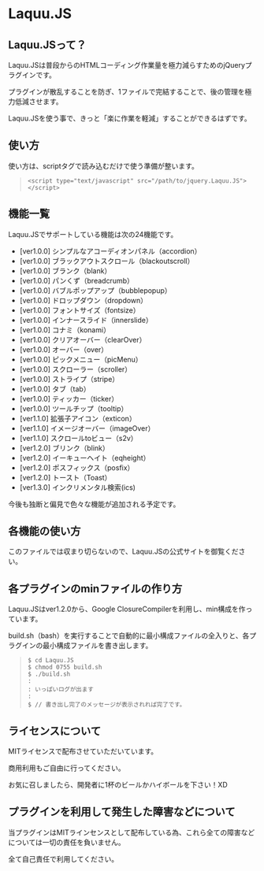# Laquu.JS

## Laquu.JSって？

Laquu.JSは普段からのHTMLコーディング作業量を極力減らすためのjQueryプラグインです。

プラグインが散乱することを防ぎ、1ファイルで完結することで、後の管理を極力低減させます。

Laquu.JSを使う事で、きっと「楽に作業を軽減」することができるはずです。

## 使い方

使い方は、scriptタグで読み込むだけで使う準備が整います。

>     <script type="text/javascript" src="/path/to/jquery.Laquu.JS"></script>

## 機能一覧

Laquu.JSでサポートしている機能は次の24機能です。

+ [ver1.0.0] シンプルなアコーディオンパネル（accordion）
+ [ver1.0.0] ブラックアウトスクロール（blackoutscroll）
+ [ver1.0.0] ブランク（blank）
+ [ver1.0.0] パンくず（breadcrumb）
+ [ver1.0.0] バブルポップアップ（bubblepopup）
+ [ver1.0.0] ドロップダウン（dropdown）
+ [ver1.0.0] フォントサイズ（fontsize）
+ [ver1.0.0] インナースライド（innerslide）
+ [ver1.0.0] コナミ（konami）
+ [ver1.0.0] クリアオーバー（clearOver）
+ [ver1.0.0] オーバー（over）
+ [ver1.0.0] ピックメニュー（picMenu）
+ [ver1.0.0] スクローラー（scroller）
+ [ver1.0.0] ストライプ（stripe）
+ [ver1.0.0] タブ（tab）
+ [ver1.0.0] ティッカー（ticker）
+ [ver1.0.0] ツールチップ（tooltip）
+ [ver1.1.0] 拡張子アイコン（exticon）
+ [ver1.1.0] イメージオーバー（imageOver）
+ [ver1.1.0] スクロールtoビュー（s2v）
+ [ver1.2.0] ブリンク（blink）
+ [ver1.2.0] イーキューヘイト（eqheight）
+ [ver1.2.0] ポスフィックス（posfix）
+ [ver1.2.0] トースト（Toast）
+ [ver1.3.0] インクリメンタル検索(ics)

今後も独断と偏見で色々な機能が追加される予定です。

## 各機能の使い方

このファイルでは収まり切らないので、Laquu.JSの公式サイトを御覧ください。

## 各プラグインのminファイルの作り方

Laquu.JSはver1.2.0から、Google ClosureCompilerを利用し、min構成を作っています。

build.sh（bash）を実行することで自動的に最小構成ファイルの全入りと、各プラグインの最小構成ファイルを書き出します。

>     $ cd Laquu.JS
>     $ chmod 0755 build.sh
>     $ ./build.sh
>     :
>     : いっぱいログが出ます
>     :
>     $ // 書き出し完了のメッセージが表示されれば完了です。

## ライセンスについて

MITライセンスで配布させていただいています。

商用利用もご自由に行ってください。

お気に召しましたら、開発者に1杯のビールかハイボールを下さい！XD

## プラグインを利用して発生した障害などについて

当プラグインはMITラインセンスとして配布している為、これら全ての障害などについては一切の責任を負いません。

全て自己責任で利用してください。
